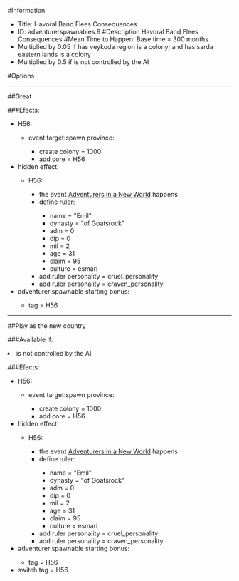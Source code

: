 #Information
 - Title: Havoral Band Flees Consequences
 - ID: adventurerspawnables.9
#Description
Havoral Band Flees Consequences
#Mean Time to Happen:
Base time = 300 months
 - Multiplied by 0.05 if has veykoda region is a colony; and has sarda eastern lands is a colony
 - Multiplied by 0.5 if is not controlled by the AI

#Options

___
##Great

###Efects:<ul><li>H56:</li><ul><li>event target:spawn province:</li><ul><li>create colony = 1000</li><li>add core = H56</li></ul></ul><li>hidden effect:</li><ul><li>H56:</li><ul><li>the event [Adventurers in a New World](../events/adventurers_in_a_new_world.md) happens</li><li>define ruler:</li><ul><li>name = "Emil"</li><li>dynasty = "of Goatsrock"</li><li>adm = 0</li><li>dip = 0</li><li>mil = 2</li><li>age = 31</li><li>claim = 95</li><li>culture = esmari</li></ul><li>add ruler personality = cruel_personality</li><li>add ruler personality = craven_personality</li></ul></ul><li>adventurer spawnable starting bonus:</li><ul><li>tag = H56</li></ul></ul>

___
##Play as the new country

###Available if:
<li>is not controlled by the AI</li>

###Efects:<ul><li>H56:</li><ul><li>event target:spawn province:</li><ul><li>create colony = 1000</li><li>add core = H56</li></ul></ul><li>hidden effect:</li><ul><li>H56:</li><ul><li>the event [Adventurers in a New World](../events/adventurers_in_a_new_world.md) happens</li><li>define ruler:</li><ul><li>name = "Emil"</li><li>dynasty = "of Goatsrock"</li><li>adm = 0</li><li>dip = 0</li><li>mil = 2</li><li>age = 31</li><li>claim = 95</li><li>culture = esmari</li></ul><li>add ruler personality = cruel_personality</li><li>add ruler personality = craven_personality</li></ul></ul><li>adventurer spawnable starting bonus:</li><ul><li>tag = H56</li></ul><li>switch tag = H56</li></ul>
